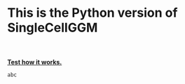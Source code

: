 # This is the Python version of SingleCellGGM
<br><br> <u><b>Test how it works.</u></B>
```shell
abc
```
